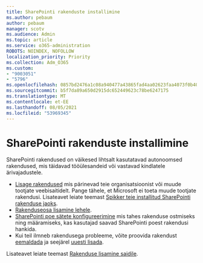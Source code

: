 ```yaml
---
title: SharePointi rakenduste installimine
ms.author: pebaum
author: pebaum
manager: scotv
ms.audience: Admin
ms.topic: article
ms.service: o365-administration
ROBOTS: NOINDEX, NOFOLLOW
localization_priority: Priority
ms.collection: Adm_O365
ms.custom:
- "9003051"
- "5796"
ms.openlocfilehash: 0857bd2476a1c08a940477a43865fad4aa02623faa4073f0b40f8ca5ecaed0e1
ms.sourcegitcommit: b5f7da89a650d2915dc652449623c78be6247175
ms.translationtype: MT
ms.contentlocale: et-EE
ms.lasthandoff: 08/05/2021
ms.locfileid: "53969345"
---
```

# <a name="install-sharepoint-apps"></a>SharePointi rakenduste installimine

SharePointi rakendused on väikesed lihtsalt kasutatavad autonoomsed rakendused, mis täidavad tööülesandeid või vastavad kindlatele ärivajadustele.

- [Lisage rakendused](https://support.microsoft.com/office/ef9c0dbd-7fe1-4715-a1b0-fe3bc81317cb)  mis pärinevad teie organisatsioonist või muude tootjate veebisaitidelt. Pange tähele, et Microsoft ei toeta muude tootjate rakendusi. Lisateavet leiate teemast  [Spikker teie installitud SharePointi rakenduse jaoks](https://support.office.com/article/get-help-for-a-sharepoint-app-you-installed-fd98af7f-6af0-4573-8360-8f5631c6ab21).
-   [Rakenduseosa lisamine lehele](https://support.microsoft.com/office/6f06c0b7-44b8-4c69-b4ad-85197eee8d78).
-   [SharePointi poe sätete konfigureerimine](https://docs.microsoft.com/sharepoint/configure-sharepoint-store-settings)  mis tahes rakenduse ostmiseks ning määramiseks, kas kasutajad saavad SharePointi poest rakendusi hankida.
-   Kui teil ilmneb rakendusega probleeme, võite proovida rakendust  [eemaldada](https://support.microsoft.com/office/03198d1b-c33b-498d-9469-af641a587d6c)  ja seejärel  [uuesti lisada](https://support.microsoft.com/office/ef9c0dbd-7fe1-4715-a1b0-fe3bc81317cb).

Lisateavet leiate teemast  [Rakenduse lisamine saidile](https://support.microsoft.com/office/add-an-app-to-a-site-ef9c0dbd-7fe1-4715-a1b0-fe3bc81317cb).